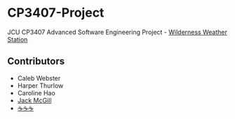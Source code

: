 # CP3407-Project
 JCU CP3407 Advanced Software Engineering Project - [Wilderness Weather Station](https://iansommerville.com/software-engineering-book/case-studies/weather/)

## Contributors
* Caleb Webster
* Harper Thurlow
* Caroline Hao
* [Jack McGill](https://github.com/JackMcKill)
* [☕️☕️☕️](https://nerdlettering.com/blogs/articles/why-do-programmers-love-coffee)
